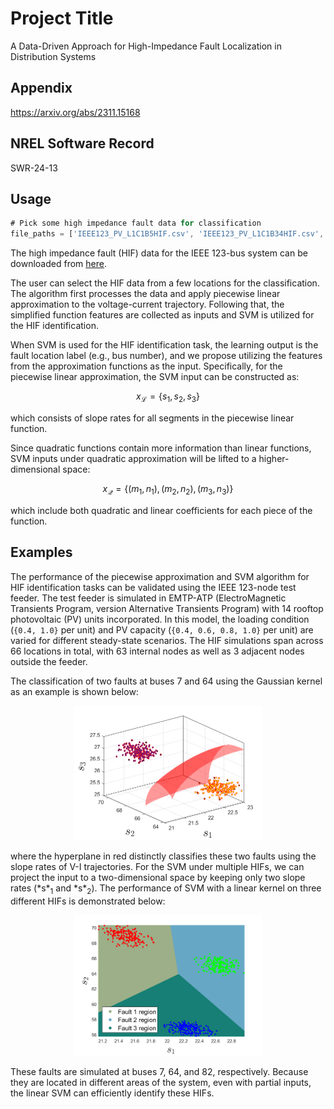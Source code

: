 
# Project Title

A Data-Driven Approach for High-Impedance Fault Localization in Distribution Systems

## Appendix

https://arxiv.org/abs/2311.15168


## NREL Software Record

SWR-24-13


## Usage

```javascript
# Pick some high impedance fault data for classification
file_paths = ['IEEE123_PV_L1C1B5HIF.csv', 'IEEE123_PV_L1C1B34HIF.csv', 'IEEE123_PV_L1C1B45HIF.csv']
```

The high impedance fault (HIF) data for the IEEE 123-bus system can be downloaded from [here](https://github.com/yuqingdong0/Transient-Data-for-OEDI/tree/main/Simulation%20Data/IEEE%20123/Faults/High%20Impedance%20Fault). 

The user can select the HIF data from a few locations for the classification. The algorithm first processes the data and apply piecewise linear approximation to the voltage-current trajectory. Following that, the simplified function features are collected as inputs and SVM is utilized for the HIF identification.

When SVM is used for the HIF identification task, the learning output is the fault location label (e.g., bus number), and we propose utilizing the features from the approximation functions as the input. Specifically, for the piecewise linear approximation, the SVM input can be constructed as:

```math
x_{\mathcal{L}} = \{s_1, s_2, s_3\}
```
which consists of slope rates for all segments in the piecewise linear function.

Since quadratic functions contain more information than linear functions, SVM inputs under quadratic approximation will be lifted to a higher-dimensional space:

```math
x_{\mathcal{Q}} = \{(m_1,n_1),(m_2,n_2),(m_3,n_3)\}
```

which include both quadratic and linear coefficients for each piece of the function.



## Examples

The performance of the piecewise approximation and SVM algorithm for HIF identification tasks can be validated using the IEEE 123-node test feeder. The test feeder is simulated in EMTP-ATP (ElectroMagnetic Transients Program, version Alternative Transients Program) with 14 rooftop photovoltaic (PV) units incorporated. In this model, the loading condition (`{0.4, 1.0}` per unit) and PV capacity (`{0.4, 0.6, 0.8, 1.0}` per unit) are varied for different steady-state scenarios. The HIF simulations span across 66 locations in total, with 63 internal nodes as well as 3 adjacent nodes outside the feeder.


The classification of two faults at buses 7 and 64 using the Gaussian kernel as an example is shown below:
<p align="center">
  <img src="svm_illustration_1.png" alt="SVM Illustration 1" width="300">
</p>
where the hyperplane in red distinctly classifies these two faults using the slope rates of V-I trajectories. For the SVM under multiple HIFs, we can project the input to a two-dimensional space by keeping only two slope rates (*s*<sub>1</sub> and *s*<sub>2</sub>). The performance of SVM with a linear kernel on three different HIFs is demonstrated below: 
<p align="center">
  <img src="svm_illustration_2.png" alt="SVM Illustration 2" width="300">
</p>
These faults are simulated at buses 7, 64, and 82, respectively. Because they are located in different areas of the system, even with partial inputs, the linear SVM can efficiently identify these HIFs.








